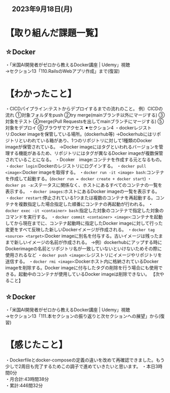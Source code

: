 ## 　2023年9月18日(月)
# 【取り組んだ課題一覧】
## ☆Docker
・「米国AI開発者がゼロから教えるDocker講座 | Udemy」視聴<br>
→セクション13「110.RailsのWebアプリ作成」まで(復習)<br>
# 【わかったこと】
・CICDパイプライン:テストからデプロイするまでの流れのこと。
例）CICDの流れ
①対象フォルダをpush
②try merge(mainブランチ以外にマージする)
③対象をテスト
④merge(Pull Requestsを出してmainブランチにマージする)
⑤対象をデプロイ
⑥ブラウザでアクセス
⚫︎セクション4
・dockerレジストリ:Docker imageを保管している場所。(dockerhub等)
→Dockerhubにはリポジトリといわれている箱があり、1つのリポジトリに対して1種類のDocker imageが保管されている。
→Docker imageにはタグといわれるバージョンを管理する機能があるため、リポジトリにはタグが異なるDocker imageが複数保管されていることになる。
・Dcoker　image:コンテナを作成する元となるもの。
・`docker login`:Dockerのレジストリにログインする。
・`docker pull <image>`:Docker imageを取得する。
・`docker run -it <image> bash`:コンテナを作成して起動する。(`docker run = docker create + docker start`)
・`docker ps -a`:ステータスに関係なく、ホストにあるすべてのコンテナの一覧を表示する。
・`docker images`:ホストにあるDocker imageの一覧を表示する。
・`docker restart`:停止されている1つまたは複数のコンテナを再起動する。コンテナを複数指定した場合指定した順番にコンテナの再起動が行われる。
・`docker exec -it <container> bash`:指定した対象のコンテナで指定した対象のコマンドを実行する。
・`docker commit <container> <image>`:コンテナを起動してから現在までに、コンテナ起動時に指定したDocker imageに対して行った変更をすべて反映した新しいDockerイメージが作成される。
・`docker tag <source> <target>`:Docker imageに別名を付与する。古いイメージは残ったままで新しいイメージの名前が作成される。
→例）dockerhubにアップする時にDockerimageの名前とリポジトリ名が一致していないといけないためその際に使用されるなど
・`docker push <image>`:レジストリにイメージやリポジトリを送信する。
・`docker rmi <image>`:Dockerホスト内に格納されているDocker imageを削除する。Docker imageに付与したタグの削除を行う場合にも使用できる。起動中のコンテナが使用しているDocker imageは削除できない。
【次やること】
## ☆Docker
・「米国AI開発者がゼロから教えるDocker講座 | Udemy」視聴<br>
→セクション13「111.本セクションの振り返りと次セクションへの展望」から(復習)<br>
# 【感じたこと】
・Dockerfileとdocker-composeの定義の違いを改めて再確認できました。もう少しで2周目も完了するためこの調子で進めていきたいと思います。
・本日3時間0分<br>
・月合計:43時間38分<br>
・累計:446間32分<br>
